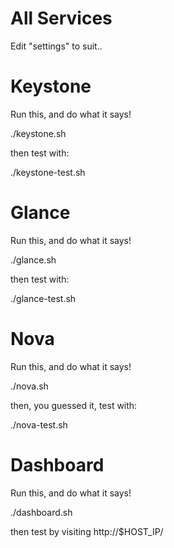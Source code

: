 # All Services

Edit "settings" to suit..

# Keystone

Run this, and do what it says!

  ./keystone.sh

then test with:

  ./keystone-test.sh

# Glance

Run this, and do what it says!

  ./glance.sh

then test with:

  ./glance-test.sh

# Nova

Run this, and do what it says!

  ./nova.sh

then, you guessed it, test with:

  ./nova-test.sh

# Dashboard

Run this, and do what it says!

  ./dashboard.sh

then test by visiting http://$HOST_IP/
